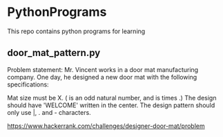 # PythonPrograms
This repo contains python programs for learning

door_mat_pattern.py
------------------------
Problem statement: 
Mr. Vincent works in a door mat manufacturing company. One day, he designed a new door mat with the following specifications:

Mat size must be X. ( is an odd natural number, and  is  times .)
The design should have 'WELCOME' written in the center.
The design pattern should only use |, . and - characters.

https://www.hackerrank.com/challenges/designer-door-mat/problem

